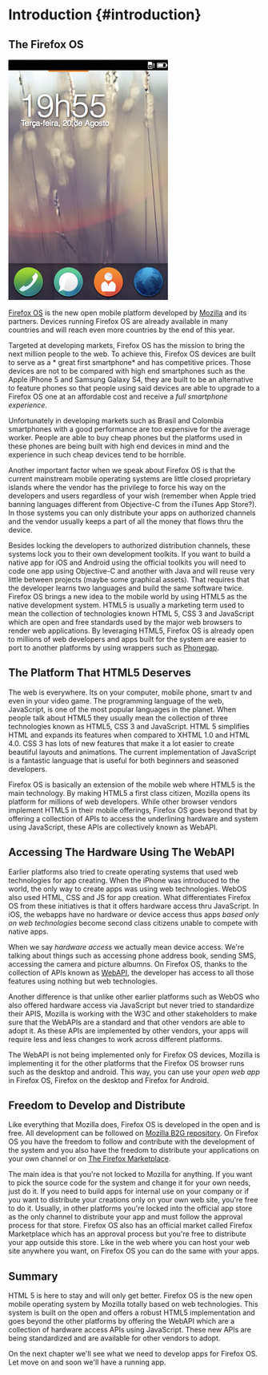 # Introduction {#introduction}

## The Firefox OS

![Firefox OS](images/originals/firefox_os_simulator.png)

[Firefox OS](http://www.mozilla.org/pt-BR/firefox/os/) is the new open mobile platform developed by [Mozilla](http://mozilla.org) and its partners. Devices running Firefox OS are already available in many countries and will reach even more countries by the end of this year.

Targeted at developing markets, Firefox OS has the mission to bring the next million people to the web. To achieve this, Firefox OS devices are built to serve as a * great first smartphone* and has competitive prices. Those devices are not to be compared with high end smartphones such as the Apple iPhone 5 and Samsung Galaxy S4, they are built to be an alternative to feature phones so that people using said devices are able to upgrade to a Firefox OS one at an affordable cost and receive a *full smartphone experience*.

Unfortunately in developing markets such as Brasil and Colombia smartphones with a good performance are too expensive for the average worker. People are able to buy cheap phones but the platforms used in these phones are being built with high end devices in mind and the experience in such cheap devices tend to be horrible. 

Another important factor when we speak about Firefox OS is that the current mainstream mobile operating systems are little closed proprietary islands where the vendor has the privilege to force his way on the developers and users regardless of your wish (remember when Apple tried banning languages different from Objective-C from the iTunes App Store?). In those systems you can only distribute your apps on authorized channels and the vendor usually keeps a part of all the money that flows thru the device. 

Besides locking the developers to authorized distribution channels, these systems lock you to their own development toolkits. If you want to build a native app for iOS and Android using the official toolkits you will need to code one app using Objective-C and another with Java and will reuse very little between projects (maybe some graphical assets). That requires that the developer learns two languages and build the same software twice. Firefox OS brings a new idea to the mobile world by using HTML5 as the native development system. HTML5 is usually a marketing term used to mean the collection of technologies known HTML 5, CSS 3 and JavaScript which are open and free standards used by the major web browsers to render web applications. By leveraging HTML5, Firefox OS is already open to millions of web developers and apps built for the system are easier to port to another platforms by using wrappers such as [Phonegap](http://phonegap.com).

## The Platform That HTML5 Deserves

The web is everywhere. Its on your computer, mobile phone, smart tv and even in your video game. The programming language of the web, JavaScript, is one of the most popular languages in the planet. When people talk about HTML5 they usually mean the collection of three technologies known as HTML5, CSS 3 and JavaScript. HTML 5 simplifies HTML and expands its features when compared to XHTML 1.0 and HTML 4.0. CSS 3 has lots of new features that make it a lot easier to create beautiful layouts and animations. The current implementation of JavaScript is a fantastic language that is useful for both beginners and seasoned developers.

Firefox OS is basically an extension of the mobile web where HTML5 is the main technology. By making HTML5 a first class citizen, Mozilla opens its platform for millions of web developers. While other browser vendors implement HTML5 in their mobile offerings, Firefox OS goes beyond that by offering a collection of APIs to access the underlining hardware and system using JavaScript, these APIs are collectively known as WebAPI.

## Accessing The Hardware Using The WebAPI

Earlier platforms also tried to create operating systems that used web technologies for app creating. When the iPhone was introduced to the world, the only way to create apps was using web technologies. WebOS also used HTML, CSS and JS for app creation. What differentiates Firefox OS from these initiatives is that it offers hardware access thru JavaScript. In iOS, the webapps have no hardware or device access thus apps *based only on web technologies* become second class citizens unable to compete with native apps.

When we say *hardware access* we actually mean device access. We're talking about things such as accessing phone address book, sending SMS, accessing the camera and picture albumns. On Firefox OS, thanks to the collection of APIs known as [WebAPI](https://wiki.mozilla.org/WebAPI), the developer has access to all those features using nothing but web technologies. 

Another difference is that unlike other earlier platforms such as WebOS who also offered hardware access via JavaScript but never tried to standardize their APIS, Mozilla is working with the W3C and other stakeholders to make sure that the WebAPIs are a standard and that other vendors are able to adopt it. As these APIs are implemented by other vendors, your apps will require less and less changes to work across different platforms.

The WebAPI is not being implemented only for Firefox OS devices, Mozilla is implementing it for the other platforms that the Firefox OS browser runs such as the desktop and android. This way, you can use your *open web app* in Firefox OS, Firefox on the desktop and Firefox for Android.

## Freedom to Develop and Distribute

Like everything that Mozilla does, Firefox OS is developed in the open and is free. All development can be followed on [Mozilla B2G repository](https://github.com/mozilla-b2g/B2G). On Firefox OS you have the freedom to follow and contribute with the development of the system and you also have the freedom to distribute your applications on your own channel or on [The Firefox Marketplace](https://marketplace.firefox.com/).

The main idea is that you're not locked to Mozilla for anything. If you want to pick the source code for the system and change it for your own needs, just do it. If you need to build apps for internal use on your company or if you want to distribute your creations only on your own web site, you're free to do it. Usually, in other platforms you're locked into the official app store as the only channel to distribute your app and must follow the approval process for that store. Firefox OS also has an official market called Firefox Marketplace which has an approval process but you're free to distribute your app outside this store. Like in the web where you can host your web site anywhere you want, on Firefox OS you can do the same with your apps. 

## Summary

HTML 5 is here to stay and will only get better. Firefox OS is the new open mobile operating system by Mozilla totally based on web technologies. This system is built on the open and offers a robust HTML5 implementation and goes beyond the other platforms by offering the WebAPI which are a collection of hardware access APIs using JavaScript. These new APIs are being standardized and are available for other vendors to adopt.

On the next chapter we'll see what we need to develop apps for Firefox OS. Let move on and soon we'll have a running app.